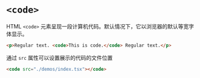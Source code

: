 # `<code>`
HTML `<code>` 元素呈现一段计算机代码。默认情况下，它以浏览器的默认等宽字体显示。

```html
<p>Regular text. <code>This is code.</code> Regular text.</p>
```

通过 `src` 属性可以设置展示的代码的文件位置
```html
<code src="./demos/index.tsx"></code>
```